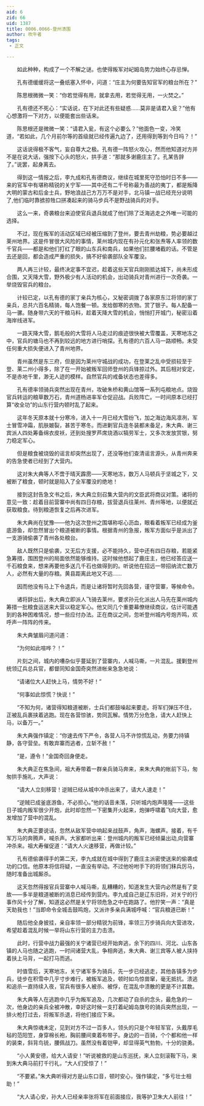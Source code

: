 ```yaml
---
aid: 6
zid: 66
uid: 1387
title: 0006.0066-登州溃围
author: 吹牛者
tags: 
 - 正文

---
```




　　如此种种，构成了一个不解之谜。也使得叛军对屺姆岛势力始终心存忌惮。

　　孔有德缓缓将这一叠纸塞入怀中，问道：“庄主为何要告知官军的粮台所在？”

　　陈思根微微一笑：“你若觉得有用，就拿去用，若觉得无用，一火焚之。”

　　孔有德还不死心：“实话说，在下对此还有些疑惑……莫非是请君入瓮？”他有心想激将一下对方，以便能套出些话来。

　　陈思根还是微微一笑：“请君入瓮，有这个必要么？”他面色一变，冷笑道，“若如此，几个月前尔等的首级就已经传遍九边了，还用得到等到今日吗？！”

　　这话说得极不客气，妄自尊大之极。孔有德一阵怒火攻心，然而他知道对方并不是在说大话，强按下心头的怒火，拱手道：“那就多谢鹿庄主了。孔某告辞了。”说罢，起身离去。

　　得到这一情报之后，李九成和孔有德商议，继续在城里死守恐怕时日不多——来的官军中有堪称精锐的关宁军——其中还有二千号称最为善战的夷丁，都是叛降大明的蒙古和后金士兵，野地浪战己方万万不是对手，北马镇一战已经充分说明了,他们临时靠掳掠牲口拼凑起来的骑马步兵不是野战骑兵的对手。

　　这么一来，奇袭粮台来迫使官兵退兵就成了他们除了泛海逃走之外唯一可能的选择。

　　不过，现在叛军的活动区域已经被压缩到了登州，要去青州劫粮，势必要越过莱州地界。这是件冒很大风险的事情，莱州城内现在有孙元化和张焘等人率领的数千官兵——都是和他们打红了眼的山东兵和南兵，如果他们拦腰堵截的话。不管是去还是回，都会造成严重的损失，搞不好偷袭部队全军覆没。

　　两人再三计较，最终决定事不宜迟，趁着这些天官兵刚刚抵达城下，尚未形成合围，又天降大雪，野外极少有人活动的机会，出动骑兵对青州进行一次奇袭。一举烧毁官兵的粮台。

　　计较已定，以孔有德的家丁亲兵为核心，又秘密调拨了各家原东江将领的家丁亲兵，总共六百名精骑，每人饱餐一顿。发给御寒的衣物。赏了银子。每人配备一马一骡。随身带六天的干粮马料，趁着天降大雪的机会，悄悄打开城门，秘密沿着海岸线进军。

　　一路天降大雪，鹅毛般的大雪将人马走过的痕迹很快被大雪覆盖，天寒地冻之中，官兵的塘马也不再到较远的地方进行哨探。孔有德的六百人马一路顺畅。未受任何重大损失便进入了青州地界。

　　青州虽然是东三府，但是因为莱州守城战的成功，在登莱之乱中受损较至于登、莱二州小得多，除了在一开始被叛军回师登州的兵锋掠过外。其后相对安定，不是赤地千里，渺无人迹的模样。自然官兵的戒备状态也差得多。

　　孔有德率领骑兵突然出现在青州，攻破朱桥和黄山馆等一系列屯粮地点。烧毁官兵转运的粮草数万石，青州道杨进率军仓促迎战。兵败阵亡。一时间原本已经打算“收全功”的山东行营内顿时乱了起来。

　　这年冬天原本就十分寒冷，进入十一月已经大雪纷飞，加之海边海风凛冽，军士冒雪冲霜，肌肤皴裂，甚苦于寒冬。而进剿官兵连冬装都未备足，朱大典、谢三宾派人四处筹备绵衣皮袄，还到处搜罗芦席烧酒以犒劳军士，又多次发放赏银，努力稳定军心。

　　但是粮食被烧毁的谣言却突然出现了，还没等他们查清谣言源头，从青州奔来的告急使者已经到了大营内。

　　这对朱大典等人不啻于晴天霹雳——天寒地冻，数万人马顿兵于坚城之下，又被断了粮食，顿时就是陷入了全军覆没的绝地！

　　接到这封告急文书之后，朱大典立刻召集大营内的文臣武将商议对策。诸将的意见一致：趁着目前营寨中尚有四日存粮，拔营退兵往莱州、青州等地，以便就近获取粮食。待到粮道恢复之后再次进军。

　　朱大典尚在犹豫——他为这次登州之围堪称呕心沥血，眼看着叛军已经成为釜底游鱼，却忽然冒出个粮道被断的事情。根据青州的急报，叛军方面似乎是派出了一支游骑偷袭了青州各处粮台。

　　敌人既然只是偷袭，又无后方支援，必不能持久，营中还有四日存粮，若能紧急筹措，围困登州的局面依然能够维持。这时候他想起了鹿庄主，他已经答应送一千石粮食来，想来再要他多送几千石也做得到的。听说他在招远一带招纳流亡数万人，必然有大量的存粮。黄县距离此地又不远……

　　因而他没有马上下令退兵，而是让诸将暂时先回各营，谨守营寨，等候命令。

　　诸将辞出后，朱大典立即派人飞骑去莱州，要求孙元化派出人马先在莱州城内筹措一批粮食运送来大营以稳定军心。他又同几个重要幕僚继续商议，估计可能遇到的各种困难情况，想一些应付办法。正在商议之间，忽听登州城内号炮齐鸣，欢呼声一阵阵的传来。

　　朱大典皱眉问道问道：

　　“为何如此喧哗？！”

　　片刻之间，城内的嘈杂似乎蔓延到了营寨内，人喊马嘶，一片混乱。援剿登州统领辽兵总兵官，都督同知金国奇突然进帐来急急地说：

　　“请诸位大人赶快上马，情势不好！”

　　“何事如此惊慌？快说！”

　　“不知为何，诸营得知粮道被断，士兵们都鼓噪起来要走。将军们弹压不住，正被乱兵裹挟着逃跑。现在各营惊骇，势同瓦解。情势万分危急，请大人赶快上马，以备万一。”

　　朱大典强作镇定：“你速去传下严令，各营人马不许惊慌乱动，务要力持镇静，各守营垒。有敢弃寨而逃者，立斩不赦！”

　　“是，遵令！”金国奇回身便走。

　　朱大典正在焦急间，祖大寿带着一群亲兵骑马奔来，来朱大典的帐前下马，匆匆拱手施礼，大声说：

　　“请大人立刻移营！逆贼已经从城中冲杀出来了，请大人速走！”

　　“逆贼已成釜底游鱼，不必担心。”他的话音未落，只听城内炮声隆隆——这些日子城内叛军很少开炮，此时却忽然一下密集开火起来，炮弹呼啸着飞向大营，愈发增加了营中的混乱。

　　朱大典正要说话，忽然从敌军营中响起来战鼓声，角声，海螺声。接着，有千军万马的奔腾声，喊杀声。大家都听出来：登州城内的叛军已经倾巢出动,向营寨冲杀来。祖大寿催促道：“请大人火速移营，再做计较。”

　　孔有德偷袭得手的第二天，李九成就在城中得到了鹿庄主派密使送来的偷袭成功的口信。他原本将信将疑，一直没有举动。不过他吩咐手下的将领们秣兵厉马，随时准备出城厮杀。

　　这天忽然得报官兵营寨中人喊马嘶，乱糟糟的，知道发生大营内必然是有了变故——多半是粮道被断的消息已经传到营内。李九成自己是辽东旧将，对关宁的行事作风十分了解，知道这必然是关宁将领危急之中在跑路了。他狞笑一声：“真是天助我也！”当即命令全城击鼓鸣炮，又派许多亲兵满城呼喊：“官兵粮道已断！”

　　随后他全身披挂，亲自率领一部分精锐为前锋，率领三万步骑兵向大营进攻，希望趁着混乱时候一举将山东行营的主力击溃。

　　此时，行营中战力最强的关宁诸营已经开始奔逃，余下的四川、河北、山东各镇的人马也随之逃跑，一时间诸营大乱，争相奔逃，朱大典、谢三宾等人被人挟持着扶上马背，一起打马而逃。

　　时值雪后，天寒地冻，关宁诸军多为骑兵，先一步已经逃走，其他各镇多为步兵，徒步在积雪中几乎寸步难行，被叛军追及，顿时如鸟惊兽窜，毫无抵抗。溃逃和追杀一直持续入夜，官兵有很多人被杀、被俘，在混乱中溃散的更是不计其数。

　　朱大典等人在逃跑中几乎为叛军追及，几次都动了自杀的念头，最危急的一次，他身边的亲兵全被冲散，幸好这时候一支打着屺姆岛旗号的骑兵突然出现，一排火枪打过去，将叛军杀退，将他们接应下来。

　　朱大典惊魂未定，见到对方不过一百多人，领头的只是个年轻军官，头戴厚毛毡的范阳笠，身穿棉长袍，胸前腰间束着布带子。身边的一百骑，个个都和他一样的装束，斜背鸟铳，腰佩战刀。虽然没有着铠甲，却显得英气勃勃，十分的骁勇。

　　“小人黄安德，给大人请安！”听说被救的是山东巡抚，来人立刻滚鞍下马，来到朱大典马前打千行礼，“大人们受惊了！”

　　“不要紧。”朱大典听得对方是山东口音，顿时安心，强作镇定，“多亏壮士相助！”

　　“大人请心安，孙大人已经亲率张将军在前面接应，我等护卫朱大人前往！”


